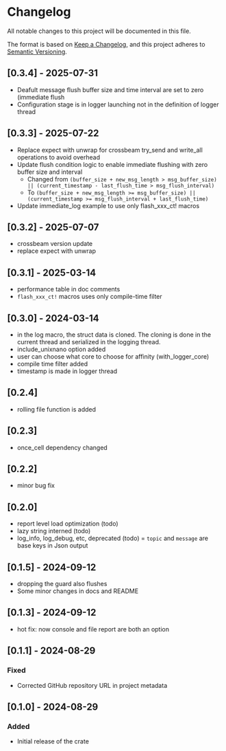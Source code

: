 # Changelog
All notable changes to this project will be documented in this file.

The format is based on [Keep a Changelog](https://keepachangelog.com/en/1.0.0/),
and this project adheres to [Semantic Versioning](https://semver.org/spec/v2.0.0.html).
## [0.3.4] - 2025-07-31
 - Deafult message flush buffer size and time interval are set to zero (immediate flush
 - Configuration stage is in logger launching not in the definition of logger thread

## [0.3.3] - 2025-07-22
 - Replace expect with unwrap for crossbeam try_send and write_all operations to avoid overhead
 - Update flush condition logic to enable immediate flushing with zero buffer size and interval
   - Changed from `(buffer_size + new_msg_length > msg_buffer_size) || (current_timestamp - last_flush_time > msg_flush_interval)`
   - To `(buffer_size + new_msg_length >= msg_buffer_size) || (current_timestamp >= msg_flush_interval + last_flush_time)`
 - Update immediate_log example to use only flash_xxx_ct! macros

## [0.3.2] - 2025-07-07
 - crossbeam version update
 - replace expect with unwrap

## [0.3.1] - 2025-03-14
 - performance table in doc comments
 - `flash_xxx_ct!` macros uses only compile-time filter

## [0.3.0] - 2024-03-14
 - in the log macro, the struct data is cloned. The cloning is done in the current thread and serialized in the logging thread.
 - include_unixnano option added
 - user can choose what core to choose for affinity (with_logger_core)
 - compile time filter added
 - timestamp is made in logger thread

## [0.2.4]
 - rolling file function is added

## [0.2.3]
 - once_cell dependency changed
 
## [0.2.2]
 - minor bug fix

## [0.2.0]
 - report level load optimization (todo)
 - lazy string interned (todo)
 - log_info, log_debug, etc, deprecated (todo)
 = `topic` and `message` are base keys in Json output

## [0.1.5] - 2024-09-12
 - dropping the guard also flushes
 - Some minor changes in docs and README
 
## [0.1.3] - 2024-09-12
 - hot fix: now console and file report are both an option
 
## [0.1.1] - 2024-08-29
### Fixed
- Corrected GitHub repository URL in project metadata

## [0.1.0] - 2024-08-29
### Added
- Initial release of the crate
